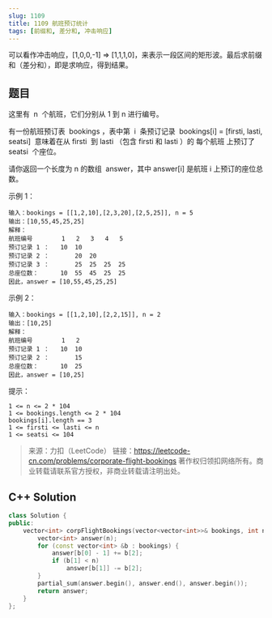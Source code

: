 ```yaml
---
slug: 1109
title: 1109 航班预订统计
tags: [前缀和, 差分和, 冲击响应]
---
```


可以看作冲击响应，[1,0,0,-1] => [1,1,1,0]，来表示一段区间的矩形波。最后求前缀和（差分和），即是求响应，得到结果。

<!-- truncate -->

## 题目

这里有  n  个航班，它们分别从 1 到 n 进行编号。

有一份航班预订表  bookings ，表中第  i  条预订记录  bookings[i] = [firsti, lasti, seatsi]  意味着在从 firsti  到 lasti （包含 firsti 和 lasti ）的 每个航班 上预订了 seatsi  个座位。

请你返回一个长度为 n 的数组  answer，其中 answer[i] 是航班 i 上预订的座位总数。

示例 1：

```
输入：bookings = [[1,2,10],[2,3,20],[2,5,25]], n = 5
输出：[10,55,45,25,25]
解释：
航班编号        1   2   3   4   5
预订记录 1 ：   10  10
预订记录 2 ：       20  20
预订记录 3 ：       25  25  25  25
总座位数：      10  55  45  25  25
因此，answer = [10,55,45,25,25]
```

示例 2：

```
输入：bookings = [[1,2,10],[2,2,15]], n = 2
输出：[10,25]
解释：
航班编号        1   2
预订记录 1 ：   10  10
预订记录 2 ：       15
总座位数：      10  25
因此，answer = [10,25]
```

提示：

```
1 <= n <= 2 * 104
1 <= bookings.length <= 2 * 104
bookings[i].length == 3
1 <= firsti <= lasti <= n
1 <= seatsi <= 104
```

> 来源：力扣（LeetCode）
> 链接：https://leetcode-cn.com/problems/corporate-flight-bookings
> 著作权归领扣网络所有。商业转载请联系官方授权，非商业转载请注明出处。

## C++ Solution

```cpp
class Solution {
public:
    vector<int> corpFlightBookings(vector<vector<int>>& bookings, int n) {
        vector<int> answer(n);
        for (const vector<int> &b : bookings) {
            answer[b[0] - 1] += b[2];
            if (b[1] < n)
                answer[b[1]] -= b[2];
        }
        partial_sum(answer.begin(), answer.end(), answer.begin());
        return answer;
    }
};
```
